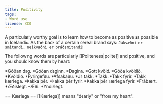 ```yaml
---
title: Positivity
tags:
- Word use
license: CC0
---
```


A particularly worthy goal is to learn how to become as positive as possible in Icelandic. As the back of a certain cereal brand says: `Jákvæðni er smitandi, neikvæðni er bráðsmitandi!`

The following words are particularly [[Politeness|polite]] and positive, and you should know them by heart:

*Góðan dag.
*Góðan daginn.
*Daginn.
*Gott kvöld.
*Góða kvöldið.
*Kvöldið.
*Fyrirgefðu.
*Afsakaðu.
*Já takk.
*Takk.
*Takk fyrir.
*Takk kærlega.
*Þakka þér.
*Þakka þér fyrir.
*Þakka þér kærlega fyrir.
*Frábært.
*Æðislegt.
*Æði.
*Yndislegt.

== Kærlega ==
[[Kærlega]] means "dearly" or "from my heart".

